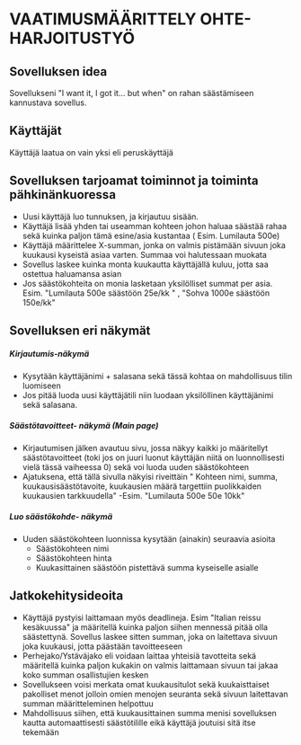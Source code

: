 # **VAATIMUSMÄÄRITTELY OHTE-HARJOITUSTYÖ**

## Sovelluksen idea  
Sovellukseni "I want it, I got it... but when" on rahan säästämiseen kannustava sovellus. 

## Käyttäjät
Käyttäjä laatua on vain yksi eli peruskäyttäjä

## Sovelluksen tarjoamat toiminnot ja toiminta pähkinänkuoressa

  - Uusi käyttäjä luo tunnuksen, ja kirjautuu sisään.  
  - Käyttäjä lisää yhden tai useamman kohteen johon haluaa säästää rahaa sekä kuinka paljon tämä esine/asia kustantaa ( Esim. Lumilauta 500e)  
  - Käyttäjä määrittelee X-summan, jonka on valmis pistämään sivuun joka kuukausi kyseistä asiaa varten. Summaa voi halutessaan muokata
  - Sovellus laskee kuinka monta kuukautta käyttäjällä kuluu, jotta saa ostettua haluamansa asian  
  - Jos säästökohteita on monia lasketaan yksilölliset summat per asia. Esim. "Lumilauta 500e säästöön 25e/kk " , "Sohva 1000e säästöön 150e/kk"

## Sovelluksen eri näkymät
  ##### Kirjautumis-näkymä 
  - Kysytään käyttäjänimi + salasana sekä tässä kohtaa on mahdollisuus tilin luomiseen
   - Jos pitää luoda uusi käyttäjätili niin luodaan yksilöllinen käyttäjänimi sekä salasana.
  ##### Säästötavoitteet- näkymä (Main page)
  - Kirjautumisen jälken avautuu sivu, jossa näkyy kaikki jo määritellyt säästötavoitteet (toki jos on juuri luonut käyttäjän niitä on luonnollisesti vielä tässä vaiheessa 0) sekä voi luoda uuden säästökohteen
  - Ajatuksena, että tällä sivulla näkyisi riveittäin " Kohteen nimi, summa, kuukausisäästötavoite, kuukausien määrä targettiin puolikkaiden kuukausien tarkkuudella"
  -Esim. "Lumilauta     500e     50e     10kk"
  ##### Luo säästökohde- näkymä
  - Uuden säästökohteen luonnissa kysytään (ainakin) seuraavia asioita
      - Säästökohteen nimi
      - Säästökohteen hinta
      - Kuukasittainen säästöön pistettävä summa kyseiselle asialle

## Jatkokehitysideoita

  - Käyttäjä pystyisi laittamaan myös deadlineja. Esim "Italian reissu kesäkuussa" ja määritellä kuinka paljon siihen mennessä pitää olla säästettynä. Sovellus laskee sitten summan, joka on laitettava sivuun joka kuukausi, jotta päästään tavoitteeseen
  - Perhejako/Ystäväjako eli voidaan laittaa yhteisiä tavotteita sekä määritellä kuinka paljon kukakin on valmis laittamaan sivuun tai jakaa koko summan osallistujien kesken
  - Sovellukseen voisi merkata omat kuukausitulot sekä kuukaisttaiset pakolliset menot jolloin omien menojen seuranta sekä sivuun laitettavan summan määritteleminen helpottuu
  - Mahdollisuus siihen, että kuukausittainen summa menisi sovelluksen kautta automaattisesti säästötilille eikä käyttäjä joutuisi sitä itse tekemään


